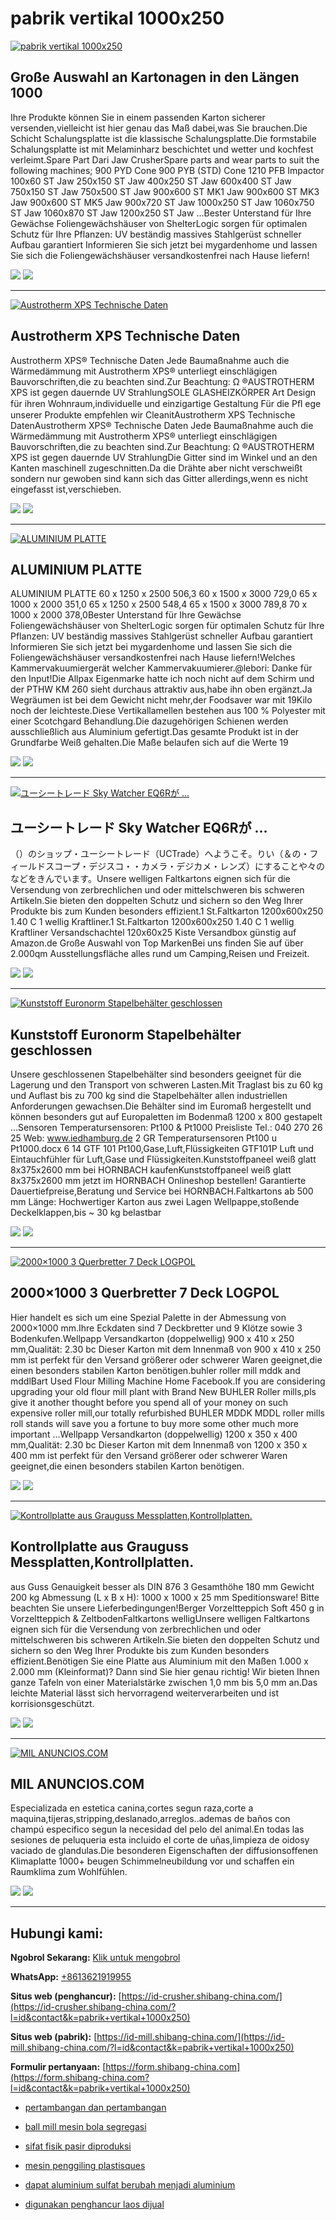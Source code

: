 # pabrik vertikal 1000x250

<a href="https://swt.shibang-china.com/?l=id&img&k=pabrik+vertikal+1000x250" target="_blank">![pabrik vertikal 1000x250](http://static.shibang-china.com/all-800x300/142.jpg)</a>

## Gro&#223;e Auswahl an Kartonagen in den L&#228;ngen 1000
Ihre Produkte k&#246;nnen Sie in einem passenden Karton sicherer versenden,vielleicht ist hier genau das Ma&#223; dabei,was Sie brauchen.Die Schicht Schalungsplatte ist die klassische Schalungsplatte.Die formstabile Schalungsplatte ist mit Melaminharz beschichtet und wetter und kochfest verleimt.Spare Part Dari Jaw CrusherSpare parts and wear parts to suit the following machines; 900 PYD Cone 900 PYB (STD) Cone 1210 PFB Impactor 100x60 ST Jaw 250x150 ST Jaw 400x250 ST Jaw 600x400 ST Jaw 750x150 ST Jaw 750x500 ST Jaw 900x600 ST MK1 Jaw 900x600 ST MK3 Jaw 900x600 ST MK5 Jaw 900x720 ST Jaw 1000x250 ST Jaw 1060x750 ST Jaw 1060x870 ST Jaw 1200x250 ST Jaw …Bester Unterstand f&#252;r Ihre Gew&#228;chse Foliengew&#228;chsh&#228;user von ShelterLogic sorgen f&#252;r optimalen Schutz f&#252;r Ihre Pflanzen: UV best&#228;ndig massives Stahlger&#252;st schneller Aufbau garantiert Informieren Sie sich jetzt bei mygardenhome und lassen Sie sich die Foliengew&#228;chsh&#228;user versandkostenfrei nach Hause liefern!


<a href="https://whatsapp.shibangsoft.com/WhatsApp.php" target="_blank" title="WhatsApp">![](http://static.shibang-china.com/icon/whatsapp.png)</a> <a href="https://swt.shibang-china.com/?l=id&icon&k=pabrik+vertikal+1000x250" target="_blank">![](http://static.shibang-china.com/icon/chat-id.png)</a>

---

<a href="https://swt.shibang-china.com/?l=id&img&k=pabrik+vertikal+1000x250" target="_blank">![Austrotherm XPS Technische Daten](http://static.shibang-china.com/all-800x300/7.jpg)</a>

## Austrotherm XPS Technische Daten
Austrotherm XPS&#174; Technische Daten Jede Bauma&#223;nahme auch die W&#228;rmed&#228;mmung mit Austrotherm XPS&#174; unterliegt einschl&#228;gigen Bauvorschriften,die zu beachten sind.Zur Beachtung: Ω &#174;AUSTROTHERM XPS ist gegen dauernde UV StrahlungSOLE GLASHEIZK&#214;RPER Art Design f&#252;r ihren Wohnraum,individuelle und einzigartige Gestaltung F&#252;r die Pﬂ ege unserer Produkte empfehlen wir CleanitAustrotherm XPS Technische DatenAustrotherm XPS&#174; Technische Daten Jede Bauma&#223;nahme auch die W&#228;rmed&#228;mmung mit Austrotherm XPS&#174; unterliegt einschl&#228;gigen Bauvorschriften,die zu beachten sind.Zur Beachtung: Ω &#174;AUSTROTHERM XPS ist gegen dauernde UV StrahlungDie Gitter sind im Winkel und an den Kanten maschinell zugeschnitten.Da die Dr&#228;hte aber nicht verschwei&#223;t sondern nur gewoben sind kann sich das Gitter allerdings,wenn es nicht eingefasst ist,verschieben.


<a href="https://whatsapp.shibangsoft.com/WhatsApp.php" target="_blank" title="WhatsApp">![](http://static.shibang-china.com/icon/whatsapp.png)</a> <a href="https://swt.shibang-china.com/?l=id&icon&k=pabrik+vertikal+1000x250" target="_blank">![](http://static.shibang-china.com/icon/chat-id.png)</a>

---

<a href="https://swt.shibang-china.com/?l=id&img&k=pabrik+vertikal+1000x250" target="_blank">![ALUMINIUM PLATTE](http://static.shibang-china.com/all-800x300/1193.jpg)</a>

## ALUMINIUM PLATTE
ALUMINIUM PLATTE 60 x 1250 x 2500 506,3 60 x 1500 x 3000 729,0 65 x 1000 x 2000 351,0 65 x 1250 x 2500 548,4 65 x 1500 x 3000 789,8 70 x 1000 x 2000 378,0Bester Unterstand f&#252;r Ihre Gew&#228;chse Foliengew&#228;chsh&#228;user von ShelterLogic sorgen f&#252;r optimalen Schutz f&#252;r Ihre Pflanzen: UV best&#228;ndig massives Stahlger&#252;st schneller Aufbau garantiert Informieren Sie sich jetzt bei mygardenhome und lassen Sie sich die Foliengew&#228;chsh&#228;user versandkostenfrei nach Hause liefern!Welches Kammervakuumierger&#228;t welcher Kammervakuumierer.@lebori: Danke f&#252;r den Input!Die Allpax Eigenmarke hatte ich noch nicht auf dem Schirm und der PTHW KM 260 sieht durchaus attraktiv aus,habe ihn oben erg&#228;nzt.Ja Wegr&#228;umen ist bei dem Gewicht nicht mehr,der Foodsaver war mit 19Kilo noch der leichteste.Diese Vertikallamellen bestehen aus 100 % Polyester mit einer Scotchgard Behandlung.Die dazugeh&#246;rigen Schienen werden ausschlie&#223;lich aus Aluminium gefertigt.Das gesamte Produkt ist in der Grundfarbe Wei&#223; gehalten.Die Ma&#223;e belaufen sich auf die Werte 19


<a href="https://whatsapp.shibangsoft.com/WhatsApp.php" target="_blank" title="WhatsApp">![](http://static.shibang-china.com/icon/whatsapp.png)</a> <a href="https://swt.shibang-china.com/?l=id&icon&k=pabrik+vertikal+1000x250" target="_blank">![](http://static.shibang-china.com/icon/chat-id.png)</a>

---

<a href="https://swt.shibang-china.com/?l=id&img&k=pabrik+vertikal+1000x250" target="_blank">![ユーシートレード Sky Watcher EQ6Rが …](http://static.shibang-china.com/all-800x300/775.jpg)</a>

## ユーシートレード Sky Watcher EQ6Rが …
（）のショップ・ユーシートレード（UCTrade）へようこそ。りい（＆の・フィールドスコープ・デジスコ・・カメラ・デジカメ・レンズ）にすることや々のなどをきんでいます。Unsere welligen Faltkartons eignen sich f&#252;r die Versendung von zerbrechlichen und oder mittelschweren bis schweren Artikeln.Sie bieten den doppelten Schutz und sichern so den Weg Ihrer Produkte bis zum Kunden besonders effizient.1 St.Faltkarton 1200x600x250 1.40 C 1 wellig Kraftliner.1 St.Faltkarton 1200x600x250 1.40 C 1 wellig Kraftliner Versandschachtel 120x60x25 Kiste Versandbox g&#252;nstig auf Amazon.de Gro&#223;e Auswahl von Top MarkenBei uns finden Sie auf &#252;ber 2.000qm Ausstellungsfl&#228;che alles rund um Camping,Reisen und Freizeit.


<a href="https://whatsapp.shibangsoft.com/WhatsApp.php" target="_blank" title="WhatsApp">![](http://static.shibang-china.com/icon/whatsapp.png)</a> <a href="https://swt.shibang-china.com/?l=id&icon&k=pabrik+vertikal+1000x250" target="_blank">![](http://static.shibang-china.com/icon/chat-id.png)</a>

---

<a href="https://swt.shibang-china.com/?l=id&img&k=pabrik+vertikal+1000x250" target="_blank">![Kunststoff Euronorm Stapelbeh&#228;lter geschlossen](http://static.shibang-china.com/all-800x300/1401.jpg)</a>

## Kunststoff Euronorm Stapelbeh&#228;lter geschlossen
Unsere geschlossenen Stapelbeh&#228;lter sind besonders geeignet f&#252;r die Lagerung und den Transport von schweren Lasten.Mit Traglast bis zu 60 kg und Auflast bis zu 700 kg sind die Stapelbeh&#228;lter allen industriellen Anforderungen gewachsen.Die Beh&#228;lter sind im Euroma&#223; hergestellt und k&#246;nnen besonders gut auf Europaletten im Bodenma&#223; 1200 x 800 gestapelt …Sensoren Temperatursensoren: Pt100 &amp; Pt1000 Preisliste Tel.: 040 270 26 25 Web: www.iedhamburg.de 2 GR Temperatursensoren Pt100 u Pt1000.docx 6 14 GTF 101 Pt100,Gase,Luft,Fl&#252;ssigkeiten GTF101P Luft und Eintauchf&#252;hler f&#252;r Luft,Gase und Fl&#252;ssigkeiten.Kunststoffpaneel wei&#223; glatt 8x375x2600 mm bei HORNBACH kaufenKunststoffpaneel wei&#223; glatt 8x375x2600 mm jetzt im HORNBACH Onlineshop bestellen! Garantierte Dauertiefpreise,Beratung und Service bei HORNBACH.Faltkartons ab 500 mm L&#228;nge: Hochwertiger Karton aus zwei Lagen Wellpappe,sto&#223;ende Deckelklappen,bis ~ 30 kg belastbar


<a href="https://whatsapp.shibangsoft.com/WhatsApp.php" target="_blank" title="WhatsApp">![](http://static.shibang-china.com/icon/whatsapp.png)</a> <a href="https://swt.shibang-china.com/?l=id&icon&k=pabrik+vertikal+1000x250" target="_blank">![](http://static.shibang-china.com/icon/chat-id.png)</a>

---

<a href="https://swt.shibang-china.com/?l=id&img&k=pabrik+vertikal+1000x250" target="_blank">![2000&#215;1000 3 Querbretter 7 Deck LOGPOL](http://static.shibang-china.com/all-800x300/495.jpg)</a>

## 2000&#215;1000 3 Querbretter 7 Deck LOGPOL
Hier handelt es sich um eine Spezial Palette in der Abmessung von 2000&#215;1000 mm.Ihre Eckdaten sind 7 Deckbretter und 9 Kl&#246;tze sowie 3 Bodenkufen.Wellpapp Versandkarton (doppelwellig) 900 x 410 x 250 mm,Qualit&#228;t: 2.30 bc Dieser Karton mit dem Innenma&#223; von 900 x 410 x 250 mm ist perfekt f&#252;r den Versand gr&#246;&#223;erer oder schwerer Waren geeignet,die einen besonders stabilen Karton ben&#246;tigen.buhler roller mill mddk and mddlBart Used Flour Milling Machine Home Facebook.If you are considering upgrading your old flour mill plant with Brand New BUHLER Roller mills,pls give it another thought before you spend all of your money on such expensive roller mill,our totally refurbished BUHLER MDDK MDDL roller mills roll stands will save you a fortune to buy more some other much more important …Wellpapp Versandkarton (doppelwellig) 1200 x 350 x 400 mm,Qualit&#228;t: 2.30 bc Dieser Karton mit dem Innenma&#223; von 1200 x 350 x 400 mm ist perfekt f&#252;r den Versand gr&#246;&#223;erer oder schwerer Waren geeignet,die einen besonders stabilen Karton ben&#246;tigen.


<a href="https://whatsapp.shibangsoft.com/WhatsApp.php" target="_blank" title="WhatsApp">![](http://static.shibang-china.com/icon/whatsapp.png)</a> <a href="https://swt.shibang-china.com/?l=id&icon&k=pabrik+vertikal+1000x250" target="_blank">![](http://static.shibang-china.com/icon/chat-id.png)</a>

---

<a href="https://swt.shibang-china.com/?l=id&img&k=pabrik+vertikal+1000x250" target="_blank">![Kontrollplatte aus Grauguss Messplatten,Kontrollplatten.](http://static.shibang-china.com/all-800x300/472.jpg)</a>

## Kontrollplatte aus Grauguss Messplatten,Kontrollplatten.
aus Guss Genauigkeit besser als DIN 876 3 Gesamth&#246;he 180 mm Gewicht 200 kg Abmessung (L x B x H): 1000 x 1000 x 25 mm Speditionsware! Bitte beachten Sie unsere Lieferbedingungen!Berger Vorzeltteppich Soft 450 g in Vorzeltteppich &amp; ZeltbodenFaltkartons welligUnsere welligen Faltkartons eignen sich f&#252;r die Versendung von zerbrechlichen und oder mittelschweren bis schweren Artikeln.Sie bieten den doppelten Schutz und sichern so den Weg Ihrer Produkte bis zum Kunden besonders effizient.Ben&#246;tigen Sie eine Platte aus Aluminium mit den Ma&#223;en 1.000 x 2.000 mm (Kleinformat)? Dann sind Sie hier genau richtig! Wir bieten Ihnen ganze Tafeln von einer Materialst&#228;rke zwischen 1,0 mm bis 5,0 mm an.Das leichte Material l&#228;sst sich hervorragend weiterverarbeiten und ist korrisionsgesch&#252;tzt.


<a href="https://whatsapp.shibangsoft.com/WhatsApp.php" target="_blank" title="WhatsApp">![](http://static.shibang-china.com/icon/whatsapp.png)</a> <a href="https://swt.shibang-china.com/?l=id&icon&k=pabrik+vertikal+1000x250" target="_blank">![](http://static.shibang-china.com/icon/chat-id.png)</a>

---

<a href="https://swt.shibang-china.com/?l=id&img&k=pabrik+vertikal+1000x250" target="_blank">![MIL ANUNCIOS.COM](http://static.shibang-china.com/all-800x300/82.jpg)</a>

## MIL ANUNCIOS.COM
Especializada en estetica canina,cortes segun raza,corte a maquina,tijeras,stripping,deslanado,arreglos..ademas de ba&#241;os con champ&#250; especifico segun la necesidad del pelo del animal.En todas las sesiones de peluqueria esta incluido el corte de u&#241;as,limpieza de oidosy vaciado de glandulas.Die besonderen Eigenschaften der diffusionsoffenen Klimaplatte 1000+ beugen Schimmelneubildung vor und schaffen ein Raumklima zum Wohlf&#252;hlen.

<a href="https://whatsapp.shibangsoft.com/WhatsApp.php" target="_blank" title="WhatsApp">![](http://static.shibang-china.com/icon/whatsapp.png)</a> <a href="https://swt.shibang-china.com/?l=id&icon&k=pabrik+vertikal+1000x250" target="_blank">![](http://static.shibang-china.com/icon/chat-id.png)</a>

---
## Hubungi kami:

**Ngobrol Sekarang:** [Klik untuk mengobrol](https://swt.shibang-china.com?l=id&contact&k=pabrik+vertikal+1000x250)

**WhatsApp:**  [+8613621919955](https://whatsapp.shibangsoft.com/WhatsApp.php)

**Situs web (penghancur):** [https://id-crusher.shibang-china.com/](https://id-crusher.shibang-china.com/?l=id&contact&k=pabrik+vertikal+1000x250)

**Situs web (pabrik):** [https://id-mill.shibang-china.com/](https://id-mill.shibang-china.com/?l=id&contact&k=pabrik+vertikal+1000x250)

**Formulir pertanyaan:** [https://form.shibang-china.com](https://form.shibang-china.com?l=id&contact&k=pabrik+vertikal+1000x250)

* [pertambangan dan pertambangan](../42/pertambangan%20dan%20pertambangan.md)

* [ball mill mesin bola segregasi](../42/ball%20mill%20mesin%20bola%20segregasi.md)

* [sifat fisik pasir diproduksi](../41/sifat%20fisik%20pasir%20diproduksi.md)

* [mesin penggiling plastisques](../46/mesin%20penggiling%20plastisques.md)

* [dapat aluminium sulfat berubah menjadi aluminium](../46/dapat%20aluminium%20sulfat%20berubah%20menjadi%20aluminium.md)

* [digunakan penghancur laos dijual](../43/digunakan%20penghancur%20laos%20dijual.md)